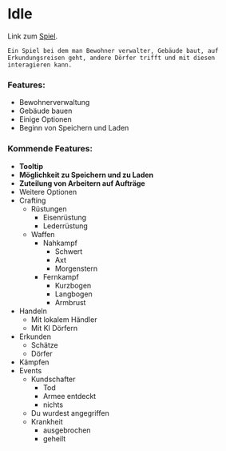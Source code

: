 # Idle
Link zum [Spiel](https://nickweyermann.github.io).

`Ein Spiel bei dem man Bewohner verwalter, Gebäude baut, auf Erkundungsreisen geht, andere Dörfer trifft und mit diesen interagieren kann.`

### Features:
- Bewohnerverwaltung
- Gebäude bauen
- Einige Optionen
- Beginn von Speichern und Laden

### Kommende Features:
- **Tooltip**
- **Möglichkeit zu Speichern und zu Laden**
- **Zuteilung von Arbeitern auf Aufträge**
- Weitere Optionen
- Crafting
  - Rüstungen
    - Eisenrüstung
    - Lederrüstung
  - Waffen
    - Nahkampf
      - Schwert
      - Axt
      - Morgenstern
    - Fernkampf
      - Kurzbogen
      - Langbogen
      - Armbrust
- Handeln
  - Mit lokalem Händler
  - Mit KI Dörfern
- Erkunden
  - Schätze
  - Dörfer
- Kämpfen
- Events
  - Kundschafter
    - Tod
    - Armee entdeckt
    - nichts
  - Du wurdest angegriffen
  - Krankheit
    - ausgebrochen
    - geheilt
